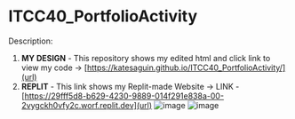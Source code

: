 # ITCC40_PortfolioActivity
Description:
1. **MY DESIGN** - This repository shows my edited html and click link to view my code -> [https://katesaguin.github.io/ITCC40_PortfolioActivity/](url)
2. **REPLIT** - This link shows my Replit-made Website -> LINK - [https://29fff5d8-b629-4230-9889-014f291e838a-00-2vygckh0vfy2c.worf.replit.dev](url)
![image](https://github.com/user-attachments/assets/df6ba3ae-ab43-42f7-9164-a317ee37abe1)
![image](https://github.com/user-attachments/assets/7d7043b4-8d82-4790-9e65-55b376e5c901)

